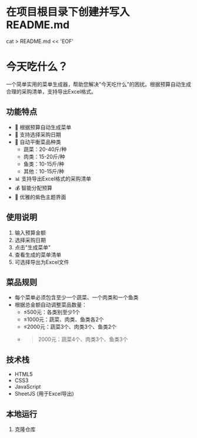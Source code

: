 # 在项目根目录下创建并写入 README.md
cat > README.md << 'EOF'
# 今天吃什么？

一个简单实用的菜单生成器，帮助您解决"今天吃什么"的困扰。根据预算自动生成合理的采购清单，支持导出Excel格式。

## 功能特点

- 🎯 根据预算自动生成菜单
- 📅 支持选择采购日期
- 🥗 自动平衡菜品种类
  - 蔬菜：20-40斤/种
  - 肉类：15-20斤/种
  - 鱼类：10-15斤/种
  - 其他：10-15斤/种
- 📊 支持导出Excel格式的采购清单
- 💰 智能分配预算
- 🎨 优雅的紫色主题界面

## 使用说明

1. 输入预算金额
2. 选择采购日期
3. 点击"生成菜单"
4. 查看生成的菜单清单
5. 可选择导出为Excel文件

## 菜品规则

- 每个菜单必须包含至少一个蔬菜、一个肉类和一个鱼类
- 根据总金额自动调整菜品数量：
  - ≤500元：各类别至少1个
  - ≤1000元：蔬菜、肉类、鱼类各2个
  - ≤2000元：蔬菜3个、肉类3个、鱼类2个
  - >2000元：蔬菜4个、肉类3个、鱼类3个

## 技术栈

- HTML5
- CSS3
- JavaScript
- SheetJS (用于Excel导出)

## 本地运行

1. 克隆仓库
